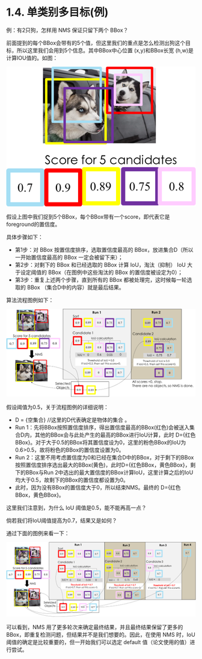 # 1.4. 单类别多目标(例)

例：有2只狗，怎样用 NMS 保证只留下两个 BBox？

前面提到的每个BBox会带有的5个值，但这里我们的重点是怎么检测出狗这个目标，所以这里我们会用到5个信息。其中BBox中心位置 (x,y)和BBox长宽 (h,w)是计算IOU值的。如图：

![img](assets/1_FzPoBiqN_PLrZsXh4wPhAw.png)

假设上图中我们捉到5个BBox，每个BBox带有一个score，即代表它是foreground的置信度。

具体步骤如下：

- 第1步：对 BBox 按置信度排序，选取置信度最高的 BBox，放进集合D（所以一开始置信度最高的 BBox 一定会被留下来）；
- 第2步：对剩下的 BBox 和已经选取的 BBox 计算 IoU，淘汰（抑制） IoU 大于设定阈值的 BBox（在图例中这些淘汰的 BBox 的置信度被设定为0）；
- 第3步：重复上述两个步骤，直到所有的 BBox 都被处理完，这时候每一轮选取的 BBox （集合D中的内容）就是最后结果。

算法流程图例如下：

![img](assets/2019030914555592.png)

假设阈值为0.5，关于流程图例的详细说明：

- D =  {空集合}  //这里的D代表确定是物体的集合 。
- Run 1：先将BBox按照置信度排序，得出置信度最高的BBox(红色)会被送入集合D内，其他的BBox会与此处产生的最高的BBox进行IoU计算，此时 D={红色BBox}。对于大于0.5的BBox将其置信度设为0，这里的粉色BBox的IoU为0.6>0.5，故将粉色的BBox的置信度设置为0。
- Run 2：这里不用考虑置信度为0和已经在集合D中的BBox，对于剩下的BBox按照置信度排序选出最大的BBox(黄色)，此时D={红色BBox，黄色BBox}，剩下的BBox与Run 2中选出的最大置信度的BBox计算IoU，这里计算之后的IoU均大于0.5，故剩下的BBox的置信度都设置为0。
- 此时，因为没有BBox的置信度大于0，所以结束NMS。最终的 D={红色BBox，黄色BBox}。

这里我们注意到，为什么 IoU 阈值是0.5，能不能再高一点？

倘若我们将IoU阈值提高为0.7，结果又是如何？

通过下面的图例来看一下：

![img](assets/20190309151344696.png)

可以看到，NMS 用了更多轮次来确定最终结果，并且最终结果保留了更多的 BBox，即重复检测问题，但结果并不是我们想要的。因此，在使用 NMS 时，IoU 阈值的确定是比较重要的，但一开始我们可以选定 default 值（论文使用的值）进行尝试。